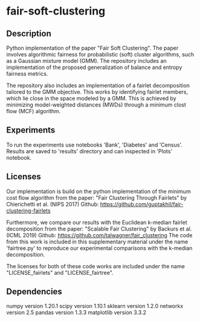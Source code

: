 # fair-soft-clustering

## Description
Python implementation of the paper "Fair Soft Clustering". The paper involves algorithmic fairness for probabilistic (soft) cluster algorithms, such as a Gaussian mixture model (GMM). 
The repository includes an implementation of the proposed generalization of balance and entropy fairness metrics. 

The repository also includes an implementation of a fairlet decomposition tailored to the GMM objective. This works by identifying fairlet members, which lie close in the space modeled by a GMM. This is achieved by minimizing model-weighted distances (MWDs) through a minimum clost flow (MCF) algorithm. 


## Experiments
To run the experiments use notebooks 'Bank', 'Diabetes' and 'Census'. Results are saved to 'results' directory and can inspected in 'Plots' notebook.

## Licenses

Our implementation is build on the python implementation of the minimum cost flow algorithm from the paper:
"Fair Clustering Through Fairlets" by Chierichetti et al. (NIPS 2017)
Github: https://github.com/guptakhil/fair-clustering-fairlets

Furthermore, we compare our results with the Euclidean k-median fairlet decomposition from the paper:
"Scalable Fair Clustering" by Backurs et al. (ICML 2019)
Github: https://github.com/talwagner/fair_clustering
The code from this work is included in this supplementary material under the name 'fairtree.py' to reproduce our experimental comparisons with the k-median decomposition.   

The licenses for both of these code works are included under the name "LICENSE_fairlets" and "LICENSE_fairtree".

## Dependencies

numpy version 1.20.1
scipy version 1.10.1
sklearn version 1.2.0
networkx version 2.5
pandas version 1.3.3
matplotlib version 3.3.2
